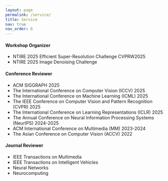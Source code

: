 ```yaml
---
layout: page
permalink: /service/
title: Service
nav: true
nav_order: 6
---
```


#### Workshop Organizer 
- NTIRE 2025 Efficient Super-Resolution Challenge CVPRW2025
- NTIRE 2025 Image Denoising Challenge

#### Conference Reviewer
- ACM SIGGRAPH 2025
- The International Conference on Computer Vision (ICCV) 2025
- The International Conference on Machine Learning (ICML) 2025
- The IEEE Conference on Computer Vision and Pattern Recognition (CVPR) 2025
- The International Conference on Learning Representations (ICLR) 2025
- The Annual Conference on Neural Information Processing Systems (NeurIPS) 2024-2025
- ACM International Conference on Multimedia (MM) 2023-2024
- The Asian Conference on Computer Vision (ACCV) 2022

#### Journal Reviewer
- IEEE Transactions on Multimedia
- IEEE Transactions on Intelligent Vehicles
- Neural Networks
- Neurocomputing



